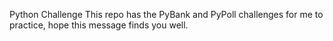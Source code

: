 Python Challenge
This repo has the PyBank and PyPoll challenges for me to practice, hope this message finds you well.
